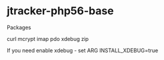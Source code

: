 # jtracker-php56-base

Packages

curl
mcrypt
imap
pdo
xdebug
zip


If you need enable xdebug - set ARG INSTALL_XDEBUG=true 
